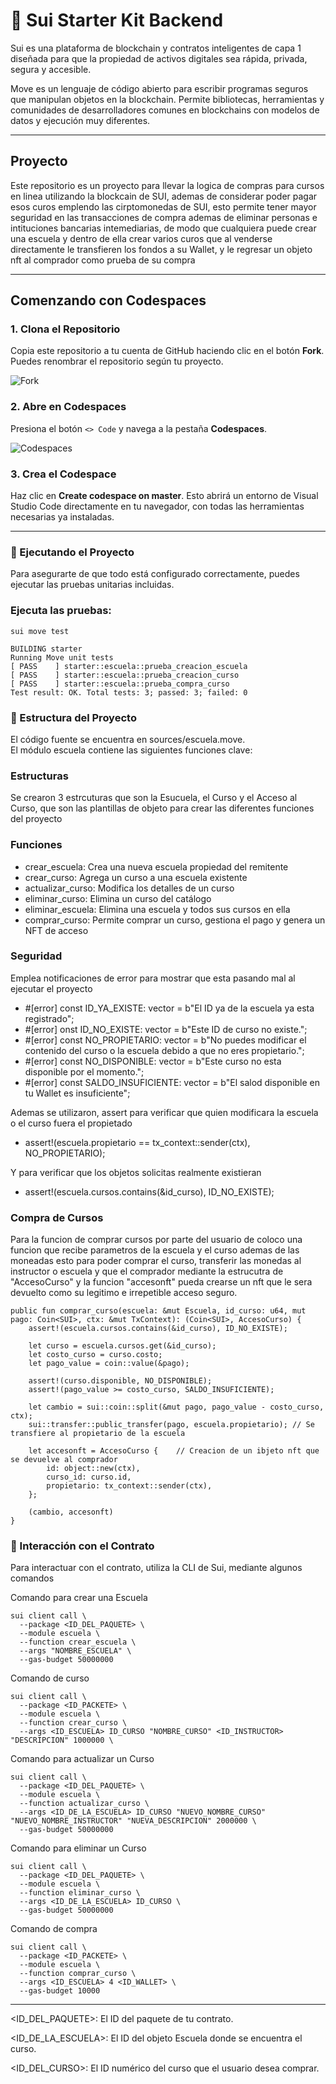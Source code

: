 # 🚀 Sui Starter Kit Backend

Sui es una plataforma de blockchain y contratos inteligentes de capa 1 diseñada para que la propiedad de activos digitales sea rápida, privada, segura y accesible.

Move es un lenguaje de código abierto para escribir programas seguros que manipulan objetos en la blockchain. Permite bibliotecas, herramientas y comunidades de desarrolladores comunes en blockchains con modelos de datos y ejecución muy diferentes.

---

##  Proyecto

Este repositorio es un proyecto para llevar la logica de compras para cursos en linea utilizando la blockcain de SUI, ademas de considerar poder pagar esos curos emplendo las cirptomonedas de SUI,
esto permite tener mayor seguridad en las transacciones de compra ademas de eliminar personas e intituciones bancarias intemediarias, de modo que cualquiera puede crear una escuela y dentro de ella
crear varios curos que al venderse directamente le transfieren los fondos a su Wallet, y le regresar un objeto nft al comprador como prueba de su compra

---

## Comenzando con Codespaces

### 1. Clona el Repositorio  
Copia este repositorio a tu cuenta de GitHub haciendo clic en el botón **Fork**. Puedes renombrar el repositorio según tu proyecto.

![Fork](./imagenes/fork.png)

### 2. Abre en Codespaces  
Presiona el botón `<> Code` y navega a la pestaña **Codespaces**.

![Codespaces](./imagenes/codespaces.png)

### 3. Crea el Codespace  
Haz clic en **Create codespace on master**. Esto abrirá un entorno de Visual Studio Code directamente en tu navegador, con todas las herramientas necesarias ya instaladas.

---

### 🧪 Ejecutando el Proyecto

Para asegurarte de que todo está configurado correctamente, puedes ejecutar las pruebas unitarias incluidas.

### Ejecuta las pruebas:
```
sui move test

BUILDING starter
Running Move unit tests
[ PASS    ] starter::escuela::prueba_creacion_escuela
[ PASS    ] starter::escuela::prueba_creacion_curso
[ PASS    ] starter::escuela::prueba_compra_curso
Test result: OK. Total tests: 3; passed: 3; failed: 0
```

### 🧩 Estructura del Proyecto

El código fuente se encuentra en sources/escuela.move.  
El módulo escuela contiene las siguientes funciones clave:

### Estructuras
Se crearon 3 estrcuturas que son la Esucuela, el Curso y el Acceso al Curso, que son las plantillas de objeto para crear las diferentes funciones del
proyecto

### Funciones 
- crear_escuela: Crea una nueva escuela propiedad del remitente
- crear_curso: Agrega un curso a una escuela existente
- actualizar_curso: Modifica los detalles de un curso
- eliminar_curso: Elimina un curso del catálogo
- eliminar_escuela: Elimina una escuela y todos sus cursos en ella
- comprar_curso: Permite comprar un curso, gestiona el pago y genera un NFT de acceso


### Seguridad

Emplea notificaciones de error para mostrar que esta pasando mal al ejecutar el proyecto
 -  #[error]
    const ID_YA_EXISTE: vector<u8> = b"El ID ya de la escuela ya esta registrado";
 -   #[error]
     onst ID_NO_EXISTE: vector<u8> = b"Este ID de curso no existe.";
 -   #[error]
    const NO_PROPIETARIO: vector<u8> = b"No puedes modificar el contenido del curso o la escuela debido a que no eres propietario.";
 -   #[error]
    const NO_DISPONIBLE: vector<u8> = b"Este curso no esta disponible por el momento.";
 -   #[error]
    const SALDO_INSUFICIENTE: vector<u8> = b"El salod disponible en tu Wallet es insuficiente";

Ademas se utilizaron, assert para verificar que quien modificara la escuela o el curso fuera el propietado
- assert!(escuela.propietario == tx_context::sender(ctx), NO_PROPIETARIO);
  
Y para verificar que los objetos solicitas realmente existieran
- assert!(escuela.cursos.contains(&id_curso), ID_NO_EXISTE);

### Compra de Cursos
Para la funcion de comprar cursos por parte del usuario de coloco una funcion que recibe parametros de la escuela y el curso ademas de las moneadas esto para poder comprar el curso, 
transferir las monedas al instructor o escuela y que el comprador mediante la estrucutra de "AccesoCurso" y la funcion "accesonft" pueda crearse un nft que le sera devuelto como su
legitimo e irrepetible acceso seguro.

    public fun comprar_curso(escuela: &mut Escuela, id_curso: u64, mut pago: Coin<SUI>, ctx: &mut TxContext): (Coin<SUI>, AccesoCurso) {
        assert!(escuela.cursos.contains(&id_curso), ID_NO_EXISTE);

        let curso = escuela.cursos.get(&id_curso);
        let costo_curso = curso.costo;
        let pago_value = coin::value(&pago);

        assert!(curso.disponible, NO_DISPONIBLE);
        assert!(pago_value >= costo_curso, SALDO_INSUFICIENTE);

        let cambio = sui::coin::split(&mut pago, pago_value - costo_curso, ctx);
        sui::transfer::public_transfer(pago, escuela.propietario); // Se transfiere al propietario de la escuela

        let accesonft = AccesoCurso {    // Creacion de un ibjeto nft que se devuelve al comprador
            id: object::new(ctx),
            curso_id: curso.id,
            propietario: tx_context::sender(ctx),
        };

        (cambio, accesonft)
    }
    

### 💬 Interacción con el Contrato

Para interactuar con el contrato, utiliza la CLI de Sui, mediante algunos comandos 

 Comando para crear una Escuela

```
sui client call \
  --package <ID_DEL_PAQUETE> \
  --module escuela \
  --function crear_escuela \
  --args "NOMBRE_ESCUELA" \
  --gas-budget 50000000
```

Comando de curso

```
sui client call \
  --package <ID_PACKETE> \
  --module escuela \
  --function crear_curso \
  --args <ID_ESCUELA> ID_CURSO "NOMBRE_CURSO" <ID_INSTRUCTOR> "DESCRIPCION" 1000000 \
```


Comando para actualizar un Curso

```
sui client call \
  --package <ID_DEL_PAQUETE> \
  --module escuela \
  --function actualizar_curso \
  --args <ID_DE_LA_ESCUELA> ID_CURSO "NUEVO_NOMBRE_CURSO" "NUEVO_NOMBRE_INSTRUCTOR" "NUEVA_DESCRIPCION" 2000000 \
  --gas-budget 50000000
```

Comando para eliminar un Curso

```
sui client call \
  --package <ID_DEL_PAQUETE> \
  --module escuela \
  --function eliminar_curso \
  --args <ID_DE_LA_ESCUELA> ID_CURSO \
  --gas-budget 50000000
```


 Comando de compra

```
sui client call \
  --package <ID_PACKETE> \
  --module escuela \
  --function comprar_curso \
  --args <ID_ESCUELA> 4 <ID_WALLET> \
  --gas-budget 10000
```

--------------------------------------------------------
<ID_DEL_PAQUETE>: El ID del paquete de tu contrato.

<ID_DE_LA_ESCUELA>: El ID del objeto Escuela donde se encuentra el curso.

<ID_DEL_CURSO>: El ID numérico del curso que el usuario desea comprar.
